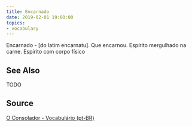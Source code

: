 ```yaml
---
title: Encarnado
date: 2019-02-01 19:00:00
topics:
- vocabulary
---
```


Encarnado - [do latim encarnatu]. Que encarnou. Espírito mergulhado na carne. Espírito com corpo físico

## See Also
TODO

## Source
[O Consolador - Vocabulário (pt-BR)](http://www.oconsolador.com.br/linkfixo/vocabulario/principal.html)



